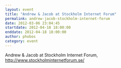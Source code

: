 ```yaml
---
layout: event
title: "Andrew & Jacob at Stockholm Internet Forum"
permalink: andrew-jacob-stockholm-internet-forum
date: 2012-03-06 23:04:45
startdate: 2012-04-18 18:00:00
enddate: 2012-04-18 18:00:00
author: phobos
category: event
---
```


Andrew & Jacob at Stockholm Internet Forum, http://www.stockholminternetforum.se/
